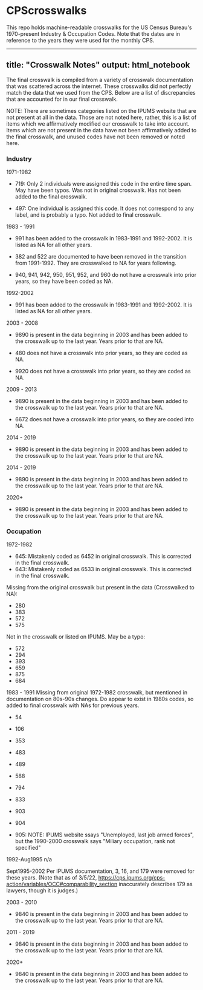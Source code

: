 # CPScrosswalks
This repo holds machine-readable crosswalks for the US Census Bureau's 1970-present Industry &amp; Occupation Codes. Note that the dates are in reference to the years they were used for the monthly CPS. 

---
title: "Crosswalk Notes"
output: html_notebook
---

The final crosswalk is compiled from a variety of crosswalk documentation that was scattered across the internet. These crosswalks did not perfectly match the data that we used from the CPS. Below are a list of discrepancies that are accounted for in our final crosswalk. 

NOTE: There are sometimes categories listed on the IPUMS website that are not present at all in the data. Those are not noted here, rather, this is a list of items which we affirmatively modified our crosswalk to take into account. Items which are not present in the data have not been affirmatively added to the final crosswalk, and unused codes have not been removed or noted here. 

### Industry

1971-1982
* 719: Only 2 individuals were assigned this code in the entire time span. May have been typos. Was not in original crosswalk. Has not been added to the final crosswalk. 

* 497: One individual is assigned this code. It does not correspond to any label, and is probably a typo. Not added to final crosswalk. 


1983 - 1991
* 991 has been added to the crosswalk in 1983-1991 and 1992-2002. It is listed as NA for all other years. 

* 382 and 522 are documented to have been removed in the transition from 1991-1992. They are crosswalked to NA for years following. 

* 940, 941, 942, 950, 951, 952, and 960 do not have a crosswalk into prior years, so they have been coded as NA. 


1992-2002
* 991 has been added to the crosswalk in 1983-1991 and 1992-2002. It is listed as NA for all other years. 


2003 - 2008
* 9890 is present in the data beginning in 2003 and has been added to the crosswalk up to the last year. Years prior to that are NA. 

* 480 does not have a crosswalk into prior years, so they are coded as NA.
* 9920 does not have a crosswalk into prior years, so they are coded as NA. 


2009 - 2013

* 9890 is present in the data beginning in 2003 and has been added to the crosswalk up to the last year. Years prior to that are NA. 

* 6672 does not have a crosswalk into prior years, so they are coded into NA. 


2014 - 2019
* 9890 is present in the data beginning in 2003 and has been added to the crosswalk up to the last year. Years prior to that are NA. 


2014 - 2019
* 9890 is present in the data beginning in 2003 and has been added to the crosswalk up to the last year. Years prior to that are NA. 


2020+ 
* 9890 is present in the data beginning in 2003 and has been added to the crosswalk up to the last year. Years prior to that are NA. 


### Occupation

1972-1982

* 645: Mistakenly coded as 6452 in original crosswalk. This is corrected in the final crosswalk. 
* 643: Mistakenly coded as 6533 in original crosswalk. This is corrected in the final crosswalk. 

Missing from the original crosswalk but present in the data (Crosswalked to NA):
* 280
* 383
* 572
* 575

Not in the crosswalk or listed on IPUMS. May be a typo:
* 572
* 294
* 393
* 659
* 875
* 684


1983 - 1991
Missing from original 1972-1982 crosswalk, but mentioned in documentation on 80s-90s changes. Do appear to exist in 1980s codes, so added to final crosswalk with NAs for previous years. 
* 54
* 106
* 353
* 483
* 489
* 588
* 794
* 833
* 903
* 904

* 905: NOTE: IPUMS website ssays "Unemployed, last job armed forces", but the 1990-2000 crosswalk says "Miliary occupation, rank not specified"

1992-Aug1995
n/a


Sept1995-2002
Per IPUMS documentation, 3, 16, and 179 were removed for these years. (Note that as of 3/5/22, https://cps.ipums.org/cps-action/variables/OCC#comparability_section inaccurately describes 179 as lawyers, though it is judges.)


2003 - 2010
* 9840 is present in the data beginning in 2003 and has been added to the crosswalk up to the last year. Years prior to that are NA. 


2011 - 2019
* 9840 is present in the data beginning in 2003 and has been added to the crosswalk up to the last year. Years prior to that are NA. 


2020+
* 9840 is present in the data beginning in 2003 and has been added to the crosswalk up to the last year. Years prior to that are NA. 
